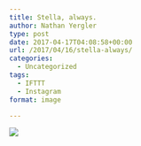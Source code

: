 ```yaml
---
title: Stella, always.
author: Nathan Yergler
type: post
date: 2017-04-17T04:08:58+00:00
url: /2017/04/16/stella-always/
categories:
  - Uncategorized
tags:
  - IFTTT
  - Instagram
format: image

---
```

<div>
  <img style="max-width: 600px;" src="https://scontent.cdninstagram.com/t51.2885-15/sh0.08/e35/17882951_1857333804508900_7484199642511441920_n.jpg" /></p> 
  
  <div>
  </div>
</div>
